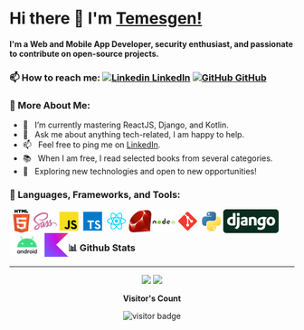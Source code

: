 # Hi there 👋 I'm [Temesgen!](https://github.com/TemesgenA)
#### I'm a Web and Mobile App Developer, security enthusiast, and passionate to contribute on open-source projects.<br>

### 📫 How to reach me: [![Linkedin](https://i.stack.imgur.com/gVE0j.png) LinkedIn](https://www.linkedin.com/in/temesgen-ayneka) [![GitHub](https://i.stack.imgur.com/tskMh.png) GitHub](https://github.com/TemesgenA)

### 🧐 More About Me:

- 🌱 &nbsp; I’m currently mastering ReactJS, Django, and Kotlin.
- 💬 &nbsp; Ask me about anything tech-related, I am happy to help.
- 📫 &nbsp; Feel free to ping me on [LinkedIn](https://www.linkedin.com/in/temesgen-ayneka//).
- 📚 &nbsp; When I am free, I read selected books from several categories.
- 🤔 &nbsp; Exploring new technologies and open to new opportunities!<br>

### 🔨 Languages, Frameworks, and Tools:

<a href="https://developer.mozilla.org/en-US/docs/Glossary/HTML5/" target="_blank"> <img src="./img/html5-original-wordmark.svg" align="left" alt="git" height='42px'/> </a>
<a href="https://sass-lang.com/" target="_blank"> <img src="./img/sass-original.svg" align="left" alt="git" height='42px'/> </a>
<a href="https://developer.mozilla.org/en-US/docs/Web/JavaScript" target="_blank"> <img align="left" alt="JavaScript" height ="42px"  src="./img/javascript.svg"> </a>
<a href="https://www.typescriptlang.org/" target="_blank"><img align="left" alt="Typescirpt" height ="42px" src="./img/typescript.svg"></a>
<a href="https://reactjs.org/" target="_blank"> <img align="left" alt="React" height ="42px" src="./img/react.svg"></a>
<a href="https://www.ruby-lang.org/en/" target="_blank"> <img src="./img/ruby-original.svg" align="left" alt="git" height='42px'/> </a>
<a href="https://nodejs.org" target="_blank"><img align="left" alt="Node.js" height ="42px" src="./img/nodejs-original-wordmark.svg"></a>
<a href="https://git-scm.com/" target="_blank"> <img src="./img/git-scm.svg" align="left" alt="git" height='42px'/> </a>
<a href="https://www.python.org/" target="_blank"> <img src="./img/python-original.svg" align="left" alt="git" height='42px'/> </a>
<a href="https://www.djangoproject.com/" target="_blank"> <img src="./img/django-logo-negative.svg" align="left" alt="git" height='42px'/> </a>
<a href="https://developer.android.com/" target="_blank"> <img src="./img/Android-Logomark.svg" align="left" alt="git" height='42px'/> </a>
<a href="https://kotlinlang.org/" target="_blank"> <img src="./img/kotlin-2.svg" align="left" alt="git" height='42px'/> </a>

<br>
<br>

### 📊 Github Stats
---
<p align = "center">
  <img src = "https://github-readme-stats.vercel.app/api?username=TemesgenA&show_icons=true&theme=bear" width = 400>
  <img src = "https://github-readme-streak-stats.herokuapp.com?user=TemesgenA&theme=dark&hide_border=true" width = 400>
</p>
<p align="center"><b>Visitor's Count</b></p>
<p align="center"><img src="https://profile-counter.glitch.me/TemesgenA/count.svg" alt="visitor badge"/></p>

